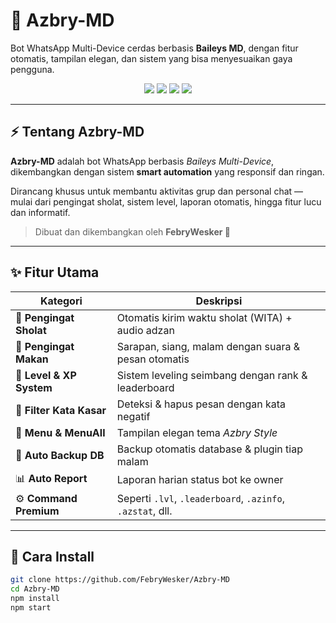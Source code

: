 # 🌙 Azbry-MD
Bot WhatsApp Multi-Device cerdas berbasis **Baileys MD**, dengan fitur otomatis, tampilan elegan, dan sistem yang bisa menyesuaikan gaya pengguna.

<p align="center">
  <img src="https://img.shields.io/badge/Node.js-18.x-brightgreen?logo=node.js&logoColor=white" />
  <img src="https://img.shields.io/badge/License-MIT-blue?logo=open-source-initiative&logoColor=white" />
  <img src="https://img.shields.io/badge/Developer-FebryWesker%20🧠-purple" />
  <img src="https://img.shields.io/badge/Status-Active-success" />
</p>

---

## ⚡ Tentang Azbry-MD
**Azbry-MD** adalah bot WhatsApp berbasis *Baileys Multi-Device*, dikembangkan dengan sistem **smart automation** yang responsif dan ringan.

Dirancang khusus untuk membantu aktivitas grup dan personal chat — mulai dari pengingat sholat, sistem level, laporan otomatis, hingga fitur lucu dan informatif.  
> Dibuat dan dikembangkan oleh **FebryWesker 🧠**

---

## ✨ Fitur Utama
| Kategori | Deskripsi |
|-----------|------------|
| 🕋 **Pengingat Sholat** | Otomatis kirim waktu sholat (WITA) + audio adzan |
| 🍱 **Pengingat Makan** | Sarapan, siang, malam dengan suara & pesan otomatis |
| 🧩 **Level & XP System** | Sistem leveling seimbang dengan rank & leaderboard |
| 🤬 **Filter Kata Kasar** | Deteksi & hapus pesan dengan kata negatif |
| 🧾 **Menu & MenuAll** | Tampilan elegan tema *Azbry Style* |
| 💾 **Auto Backup DB** | Backup otomatis database & plugin tiap malam |
| 📊 **Auto Report** | Laporan harian status bot ke owner |
| ⚙️ **Command Premium** | Seperti `.lvl`, `.leaderboard`, `.azinfo`, `.azstat`, dll. |

---

## 🚀 Cara Install
```bash
git clone https://github.com/FebryWesker/Azbry-MD
cd Azbry-MD
npm install
npm start
